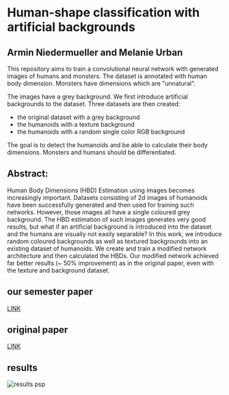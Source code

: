 # Human-shape classification with artificial backgrounds
## Armin Niedermueller and Melanie Urban

This repository aims to train a convolutional neural network with generated images of humans and monsters.
The dataset is annotated with human body dimension. Monsters have dimensions which are "unnatural".

The images have a grey background. We first introduce artificial backgrounds to the dataset.
Three datasets are then created:
* the original dataset with a grey background
* the humanoids with a texture background 
* the humanoids with a random single color RGB background

The goal is to detect the humanoids and be able to calculate their body dimensions.
Monsters and humans should be differentiated.

## Abstract: 
Human Body Dimensions (HBD) Estimation using
images becomes increasingly important. Datasets consisting of
2d images of humanoids have been successfully generated and
then used for training such networks. However, those images all
have a single coloured grey background. The HBD estimation
of such images generates very good results, but what if an
artificial background is introduced into the dataset and the
humans are visually not easily separable? In this work, we
introduce random coloured backgrounds as well as textured
backgrounds into an existing dataset of humanoids. We create
and train a modified network architecture and then calculated
the HBDs. Our modified network achieved far better results
(~ 50% improvement) as in the original paper, even with the
texture and background dataset.

## our semester paper
[LINK](https://github.com/nerovalerius/humanoids_cnn/blob/main/human_shape_classification_w_backgrounds.pdf)

## original paper
[LINK](https://github.com/neoglez/neural-anthropometer)

## results
![results psp](https://github.com/nerovalerius/humanoids_cnn/blob/main/results.jpg)

